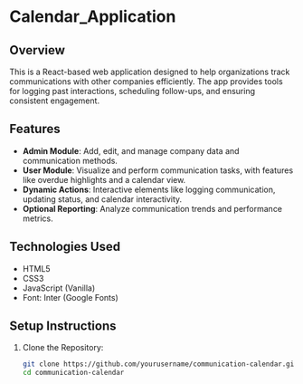 # Calendar_Application

## Overview

This is a React-based web application designed to help organizations track communications with other companies efficiently. The app provides tools for logging past interactions, scheduling follow-ups, and ensuring consistent engagement.

## Features

- **Admin Module**: Add, edit, and manage company data and communication methods.
- **User Module**: Visualize and perform communication tasks, with features like overdue highlights and a calendar view.
- **Dynamic Actions**: Interactive elements like logging communication, updating status, and calendar interactivity.
- **Optional Reporting**: Analyze communication trends and performance metrics.

## Technologies Used

- HTML5
- CSS3
- JavaScript (Vanilla)
- Font: Inter (Google Fonts)

## Setup Instructions

1. Clone the Repository:
   ```bash
   git clone https://github.com/yourusername/communication-calendar.git
   cd communication-calendar
